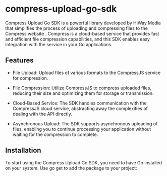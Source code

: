 # compress-upload-go-sdk
Compress Upload Go SDK is a powerful library developed by HiWay Media that simplifies the process of uploading and compressing files to the Compress website . Compress is a cloud-based service that provides fast and efficient file compression capabilities, and this SDK enables easy integration with the service in your Go applications.

## Features
- File Upload: Upload files of various formats to the CompressJS service for compression.

- File Compression: Utilize CompressJS to compress uploaded files, reducing their size and optimizing them for storage or transmission.

- Cloud-Based Service: The SDK handles communication with the CompressJS cloud service, abstracting away the complexities of dealing with the API directly.

- Asynchronous Upload: The SDK supports asynchronous uploading of files, enabling you to continue processing your application without waiting for the compression to complete.

## Installation
To start using the Compress Upload Go SDK, you need to have Go installed on your system. Use go get to add the package to your project:


